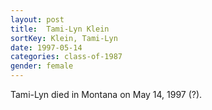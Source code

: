 ```yaml
---
layout: post
title:  Tami-Lyn Klein
sortKey: Klein, Tami-Lyn
date: 1997-05-14
categories: class-of-1987
gender: female
---
```

Tami-Lyn died in Montana on May 14, 1997 (?).
